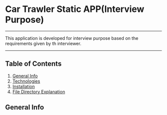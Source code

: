 # Car Trawler Static APP(Interview Purpose)
***
This application is developed for interview purpose based on the requirements given by th interviewer.

***

## Table of Contents
1. [General Info](#general-info)
2. [Technologies](#technologies)
3. [Installation](#installation)
4. [File Directory Explanation](#file-directory)

## General Info